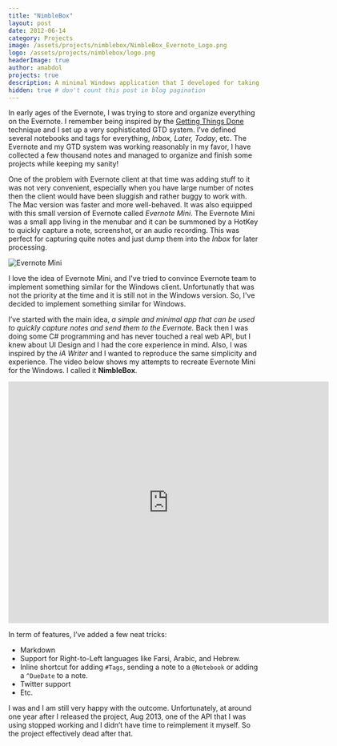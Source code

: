 ```yaml
---
title: "NimbleBox"
layout: post
date: 2012-06-14
category: Projects
image: /assets/projects/nimblebox/NimbleBox_Evernote_Logo.png
logo: /assets/projects/nimblebox/logo.png
headerImage: true
author: amabdol
projects: true
description: A minimal Windows application that I developed for taking notes and uploading it to Evernote.
hidden: true # don't count this post in blog pagination
---
```


In early ages of the Evernote, I was trying to store and organize everything on the Evernote. I remember being inspired by the [Getting Things Done](https://en.wikipedia.org/wiki/Getting_Things_Done) technique and I set up a very sophisticated GTD system. I've defined several notebooks and tags for everything, _Inbox, Later, Today_, etc. The Evernote and my GTD system was working reasonably in my favor, I have collected a few thousand notes and managed to organize and finish some projects while keeping my sanity! 

One of the problem with Evernote client at that time was adding stuff to it was not very convenient, especially when you have large number of notes then the client would have been sluggish and rather buggy to work with. The Mac version was faster and more well-behaved. It was also equipped with this small version of Evernote called _Evernote Mini_. The Evernote Mini was a small app living in the menubar and it can be summoned by a HotKey to quickly capture a note, screenshot, or an audio recording. This was perfect for capturing quite notes and just dump them into the _Inbox_ for later processing. 

![Evernote Mini]({{"/assets/projects/nimblebox/EvernoteMini.png"}})

I love the idea of Evernote Mini, and I've tried to convince Evernote team to implement something similar for the Windows client. Unfortunatly that was not the priority at the time and it is still not in the Windows version. So, I've decided to implement something similar for Windows.

I’ve started with the main idea, *a simple and minimal app that can be used to quickly capture notes and send them to the Evernote.* Back then I was doing some C# programming and has never touched a real web API, but I knew about UI Design and I had the core experience in mind. Also, I was inspired by the _iA Writer_ and I wanted to reproduce the same simplicity and experience. The video below shows my attempts to recreate Evernote Mini for the Windows. I called it **NimbleBox**.

<iframe src="https://player.vimeo.com/video/68486671" width="640" height="483" frameborder="0" webkitallowfullscreen mozallowfullscreen allowfullscreen></iframe>

In term of features, I’ve added a few neat tricks:

- Markdown
- Support for Right-to-Left languages like Farsi, Arabic, and Hebrew.
- Inline shortcut for adding `#Tags`, sending a note to a `@Notebook` or adding a `^DueDate` to a note.
- Twitter support
- Etc.

I was and I am still very happy with the outcome. Unfortunately, at around one year after I released the project, Aug 2013, one of the API that I was using stopped working and I didn’t have time to reimplement it myself. So the project effectively dead after that.